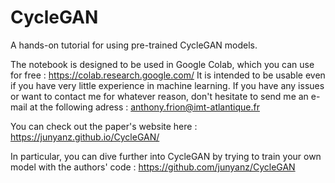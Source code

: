 # CycleGAN
A hands-on tutorial for using pre-trained CycleGAN models.

The notebook is designed to be used in Google Colab, which you can use for free : https://colab.research.google.com/
It is intended to be usable even if you have very little experience in machine learning. If you have any issues or want to contact me for whatever reason, don't hesitate to send me an e-mail at the following adress : anthony.frion@imt-atlantique.fr

You can check out the paper's website here : https://junyanz.github.io/CycleGAN/

In particular, you can dive further into CycleGAN by trying to train your own model with the authors' code : https://github.com/junyanz/CycleGAN

